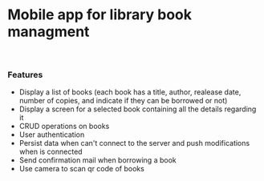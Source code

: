 <h1>Mobile app for library book managment</h1> <br>
<h3>Features</h3>
<ul>
  <li>Display a list of books (each book has a title, author, realease date, number of copies, and indicate if they can be borrowed or not)</li>
  <li>Display a screen for a selected book containing all the details regarding it</li>
  <li>CRUD operations on books</li>
  <li>User authentication</li>
  <li>Persist data when can't connect to the server and push modifications when is connected</li>
  <li>Send confirmation mail when borrowing a book</li>
  <li>Use camera to scan qr code of books</li>
</ul>
